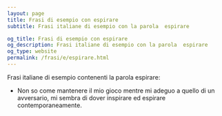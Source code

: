 ```yaml
---
layout: page
title: Frasi di esempio con espirare 
subtitle: Frasi italiane di esempio con la parola  espirare

og_title: Frasi di esempio con espirare 
og_description: Frasi italiane di esempio con la parola  espirare
og_type: website
permalink: /frasi/e/espirare.html
---
```


Frasi italiane di esempio contenenti la parola espirare:


- Non so come mantenere il mio gioco mentre mi adeguo a quello di un avversario, mi sembra di dover inspirare ed espirare contemporaneamente.
